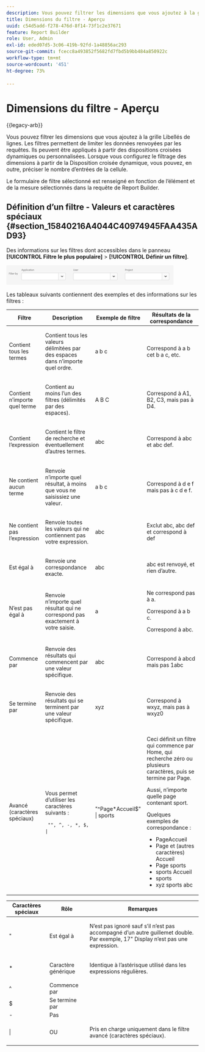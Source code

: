 ```yaml
---
description: Vous pouvez filtrer les dimensions que vous ajoutez à la grille Libellés de lignes. Les filtres permettent de limiter les données renvoyées par les requêtes. Ils peuvent être appliqués à partir des dispositions croisées dynamiques ou personnalisées. Lorsque vous configurez le filtrage des dimensions à partir de la Disposition croisée dynamique, vous pouvez, en outre, préciser le nombre d’entrées de la cellule.
title: Dimensions du filtre - Aperçu
uuid: c54d5add-f278-476d-8f14-73f1c2e37671
feature: Report Builder
role: User, Admin
exl-id: eded07d5-3c06-419b-92fd-1a48856ac293
source-git-commit: fcecc8a493852f5682fd7fbd5b9bb484a850922c
workflow-type: tm+mt
source-wordcount: '451'
ht-degree: 73%

---
```


# Dimensions du filtre - Aperçu

{{legacy-arb}}

Vous pouvez filtrer les dimensions que vous ajoutez à la grille Libellés de lignes. Les filtres permettent de limiter les données renvoyées par les requêtes. Ils peuvent être appliqués à partir des dispositions croisées dynamiques ou personnalisées. Lorsque vous configurez le filtrage des dimensions à partir de la Disposition croisée dynamique, vous pouvez, en outre, préciser le nombre d’entrées de la cellule.

Le formulaire de filtre sélectionné est renseigné en fonction de l’élément et de la mesure sélectionnés dans la requête de Report Builder.

## Définition d’un filtre - Valeurs et caractères spéciaux {#section_15840216A4044C40974945FAA435AD93}

Des informations sur les filtres dont accessibles dans le panneau **[!UICONTROL Filtre le plus populaire]** > **[!UICONTROL Définir un filtre]**.

![Capture d&#39;écran montrant la boîte de dialogue Définir un filtre avec les options de filtrage par application, utilisateur et projet.](/help/admin/admin/assets/filter.png)

Les tableaux suivants contiennent des exemples et des informations sur les filtres :

<table id="table_8AC3A26FF02143DBA949B30F2A46CF11"> 
 <thead> 
  <tr> 
   <th colname="col1" class="entry"> Filtre </th> 
   <th colname="col02" class="entry"> Description </th> 
   <th colname="col2" class="entry"> Exemple de filtre </th> 
   <th colname="col3" class="entry"> Résultats de la correspondance </th> 
  </tr> 
 </thead>
 <tbody> 
  <tr> 
   <td colname="col1"> <p>Contient tous les termes </p> </td> 
   <td colname="col02"> <p>Contient tous les valeurs délimitées par des espaces dans n’importe quel ordre. </p> </td> 
   <td colname="col2"> <p>a b c </p> </td> 
   <td colname="col3"> <p>Correspond à <span class="term"> a b c</span>et <span class="term"> b a c</span>, etc. </p> </td> 
  </tr> 
  <tr> 
   <td colname="col1"> <p>Contient n’importe quel terme </p> </td> 
   <td colname="col02"> <p>Contient au moins l’un des filtres (délimités par des espaces). </p> </td> 
   <td colname="col2"> <p>A B C </p> </td> 
   <td colname="col3"> <p>Correspond à <span class="term"> A1</span>, <span class="term"> B2</span>, <span class="term"> C3</span>, mais pas à <span class="term"> D4</span>. </p> </td> 
  </tr> 
  <tr> 
   <td colname="col1"> <p>Contient l’expression </p> </td> 
   <td colname="col02"> <p>Contient le filtre de recherche et éventuellement d’autres termes. </p> </td> 
   <td colname="col2"> <p>abc </p> </td> 
   <td colname="col3"> <p>Correspond à <span class="term"> abc</span> et <span class="term"> abc def</span>. </p> </td> 
  </tr> 
  <tr> 
   <td colname="col1"> <p>Ne contient aucun terme </p> </td> 
   <td colname="col02"> <p>Renvoie n’importe quel résultat, à moins que vous ne saisissiez une valeur. </p> </td> 
   <td colname="col2"> <p>a b c </p> </td> 
   <td colname="col3"> <p>Correspond à <span class="term"> d e f</span> mais pas à <span class="term"> c d e f</span>. </p> </td> 
  </tr> 
  <tr> 
   <td colname="col1"> <p>Ne contient pas l’expression </p> </td> 
   <td colname="col02"> <p>Renvoie toutes les valeurs qui ne contiennent pas votre expression. </p> </td> 
   <td colname="col2"> <p>abc </p> </td> 
   <td colname="col3"> <p>Exclut <span class="term"> abc</span>, <span class="term"> abc def</span> et correspond à <span class="term"> def</span> </p> </td> 
  </tr> 
  <tr> 
   <td colname="col1"> <p>Est égal à </p> </td> 
   <td colname="col02"> <p>Renvoie une correspondance exacte. </p> </td> 
   <td colname="col2"> <p>abc </p> </td> 
   <td colname="col3"> <p> <span class="term"> abc</span> est renvoyé, et rien d’autre. </p> </td> 
  </tr> 
  <tr> 
   <td colname="col1"> <p>N’est pas égal à </p> </td> 
   <td colname="col02"> <p>Renvoie n’importe quel résultat qui ne correspond pas exactement à votre saisie. </p> </td> 
   <td colname="col2"> <p>a </p> </td> 
   <td colname="col3"> <p>Ne correspond pas à <span class="term"> a</span>. </p> <p>Correspond à <span class="term"> a b c</span>. </p> <p>Correspond à <span class="term"> abc</span>. </p> </td> 
  </tr> 
  <tr> 
   <td colname="col1"> <p>Commence par </p> </td> 
   <td colname="col02"> <p>Renvoie des résultats qui commencent par une valeur spécifique. </p> </td> 
   <td colname="col2"> <p>abc </p> </td> 
   <td colname="col3"> <p>Correspond à <span class="term"> abcd</span> mais pas <span class="term"> 1abc</span> </p> </td> 
  </tr> 
  <tr> 
   <td colname="col1"> <p>Se termine par </p> </td> 
   <td colname="col02"> <p>Renvoie des résultats qui se terminent par une valeur spécifique. </p> </td> 
   <td colname="col2"> <p>xyz </p> </td> 
   <td colname="col3"> <p>Correspond à <span class="term">wxyz</span>, mais pas à <span class="term"> wxyz0</span> </p> </td> 
  </tr> 
  <tr> 
   <td colname="col1"> <p>Avancé (caractères spéciaux) </p> </td> 
   <td colname="col02"> <p>Vous permet d’utiliser les caractères suivants : </p> <p> <code> "", ^, -, *, $, | </code> </p> </td> 
   <td colname="col2"> <p>"^Page*Accueil$" | sports </p> </td> 
   <td colname="col3"> <p> Ceci définit un filtre qui commence par <span class="term"> Home</span>, qui recherche zéro ou plusieurs caractères, puis se termine par <span class="term"> Page</span>. </p> <p>Aussi, n’importe quelle page contenant <span class="term"> sport</span>. </p> <p>Quelques exemples de correspondance : </p> 
    <ul id="ul_72D76C5AFEAF405E8A0E4E3C604D10AE"> 
     <li id="li_4D490059B667450DA8A0103167C7B391">PageAccueil </li> 
     <li id="li_1351619156274092AEB2771D882AD357">Page et (autres caractères) Accueil </li> 
     <li id="li_940EAA99A8CF49308E8471065EB317B1">Page sports </li> 
     <li id="li_50A895F14A454BE9BF06EE0F07F99B3B">sports Accueil </li> 
     <li id="li_F3CE0D07941D4C2485D2DE0B73E00677">sports </li> 
     <li id="li_E84C15C061824A5D922D9900392F2996">xyz sports abc </li> 
    </ul> </td> 
  </tr> 
 </tbody> 
</table>

<table id="table_8BBB06C8860745DEA41B39673699DC0F"> 
 <thead> 
  <tr> 
   <th colname="col1" class="entry"> Caractères spéciaux </th> 
   <th colname="col2" class="entry"> Rôle </th> 
   <th colname="col3" class="entry"> Remarques </th> 
  </tr> 
 </thead>
 <tbody> 
  <tr> 
   <td colname="col1"> " </td> 
   <td colname="col2"> Est égal à </td> 
   <td colname="col3"> <p>N’est pas ignoré sauf s’il n’est pas accompagné d’un autre guillemet double. Par exemple, <span class="term"> 17" Display</span> n’est pas une expression. </p> </td> 
  </tr> 
  <tr> 
   <td colname="col1"> * </td> 
   <td colname="col2"> Caractère générique </td> 
   <td colname="col3"> <p>Identique à l’astérisque utilisé dans les expressions régulières. </p> </td> 
  </tr> 
  <tr> 
   <td colname="col1"> ^ </td> 
   <td colname="col2"> Commence par </td> 
   <td colname="col3"> </td> 
  </tr> 
  <tr> 
   <td colname="col1"> $ </td> 
   <td colname="col2"> Se termine par </td> 
   <td colname="col3"> </td> 
  </tr> 
  <tr> 
   <td colname="col1"> - </td> 
   <td colname="col2"> Pas </td> 
   <td colname="col3"> </td> 
  </tr> 
  <tr> 
   <td colname="col1"> | </td> 
   <td colname="col2"> OU </td> 
   <td colname="col3"> <p>Pris en charge uniquement dans le filtre <span class="term"> avancé (caractères spéciaux)</span>. </p> </td> 
  </tr> 
 </tbody> 
</table>
